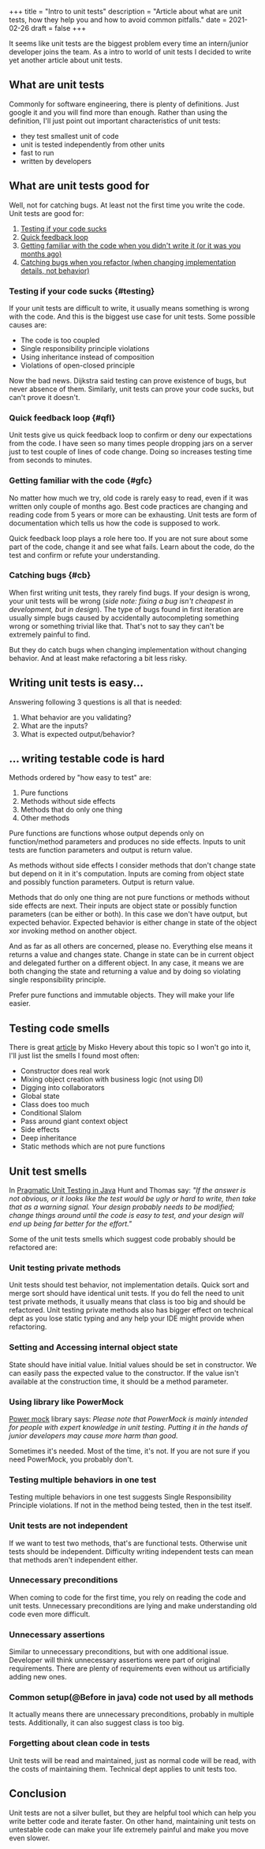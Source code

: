 +++
title = "Intro to unit tests"
description = "Article about what are unit tests, how they help you and how to avoid common pitfalls."
date = 2021-02-26
draft = false
+++

It seems like unit tests are the biggest problem every time an intern/junior developer joins the team. As a intro to world of unit tests I decided to write yet another article about unit tests.

## What are unit tests

Commonly for software engineering, there is plenty of definitions. Just google it and you will find more than enough. Rather than using the definition, I'll just point out important characteristics of unit tests:

* they test smallest unit of code
* unit is tested independently from other units
* fast to run
* written by developers

## What are unit tests good for

Well, not for catching bugs. At least not the first time you write the code. Unit tests are good for:

1. [Testing if your code sucks](#testing)
2. [Quick feedback loop](#qfl)
3. [Getting familiar with the code when you didn't write it (or it was you months ago)](#gfc)
4. [Catching bugs when you refactor (when changing implementation details, not behavior)](#cb)

### Testing if your code sucks {#testing}

If your unit tests are difficult to write, it usually means something is wrong with the code. And this is the biggest use case for unit tests.
Some possible causes are:
* The code is too coupled
* Single responsibility principle violations
* Using inheritance instead of composition
* Violations of open-closed principle

Now the bad news. Dijkstra said testing can prove existence of bugs, but never absence of them. Similarly, unit tests can prove your code sucks, but can't prove it doesn't.

### Quick feedback loop {#qfl}

Unit tests give us quick feedback loop to confirm or deny our expectations from the code. I have seen so many times people dropping jars on a server just to test couple of lines of code change. Doing so increases testing time from seconds to minutes.

### Getting familiar with the code {#gfc}

No matter how much we try, old code is rarely easy to read, even if it was written only couple of months ago. Best code practices are changing and reading code from 5 years or more can be exhausting. Unit tests are form of documentation which tells us how the code is supposed to work.

Quick feedback loop plays a role here too. If you are not sure about some part of the code, change it and see what fails. Learn about the code, do the test and confirm or refute your understanding.

### Catching bugs {#cb}

When first writing unit tests, they rarely find bugs. If your design is wrong, your unit tests will be wrong (_side note: fixing a bug isn't cheapest in development, but in design_). The type of bugs found in first iteration are usually simple bugs caused by accidentally autocompleting something wrong or something trivial like that. That's not to say they can't be extremely painful to find.

But they do catch bugs when changing implementation without changing behavior. And at least make refactoring a bit less risky.

## Writing unit tests is easy...

Answering following 3 questions is all that is needed:

1. What behavior are you validating?
2. What are the inputs?
3. What is expected output/behavior?

##  ... writing testable code is hard

Methods ordered by "how easy to test" are:

1. Pure functions
2. Methods without side effects
3. Methods that do only one thing
4. Other methods

Pure functions are functions whose output depends only on function/method parameters and produces no side effects. Inputs to unit tests are function parameters and output is return value.

As methods without side effects I consider methods that don't change state but depend on it in it's computation. Inputs are coming from object state and possibly function parameters. Output is return value.

Methods that do only one thing are not pure functions or methods without side effects are next. Their inputs are object state or possibly function parameters (can be either or both). In this case we don't have output, but expected behavior. Expected behavior is either change in state of the object xor invoking method on another object.

And as far as all others are concerned, please no. Everything else means it returns a value and changes state. Change in state can be in current object and delegated further on a different object. In any case, it means we are both changing the state and returning a value and by doing so violating single responsibility principle.

Prefer pure functions and immutable objects. They will make your life easier.

## Testing code smells

There is great [article](http://misko.hevery.com/attachments/Guide-Writing%20Testable%20Code.pdf) by Misko Hevery about this topic so I won't go into it, I'll just list the smells I found most often:

* Constructor does real work
* Mixing object creation with business logic (not using DI)
* Digging into collaborators
* Global state
* Class does too much
* Conditional Slalom
* Pass around giant context object
* Side effects
* Deep inheritance
* Static methods which are not pure functions

## Unit test smells
In [Pragmatic Unit Testing in Java](https://pragprog.com/book/utj/pragmatic-unit-testing-in-java-with-junit) Hunt and Thomas say:
_"If the answer is not obvious, or it looks like the test would be ugly or hard to write, then take that as a warning signal. Your design probably needs to be modified; change things around until the code is easy to test, and your design will end up being far better for the effort."_

Some of the unit tests smells which suggest code probably should be refactored are:

### Unit testing private methods

Unit tests should test behavior, not implementation details. Quick sort and merge sort should have identical unit tests. If you do fell the need to unit test private methods, it usually means that class is too big and should be refactored.
Unit testing private methods also has bigger effect on technical dept as you lose static typing and any help your IDE might provide when refactoring.

### Setting and Accessing internal object state

State should have initial value. Initial values should be set in constructor. We can easily pass the expected value to the constructor. If the value isn't available at the construction time, it should be a method parameter.

### Using library like PowerMock

[Power mock](https://github.com/powermock/powermock) library says: _Please note that PowerMock is mainly intended for people with expert knowledge in unit testing. Putting it in the hands of junior developers may cause more harm than good._

Sometimes it's needed. Most of the time, it's not. If you are not sure if you need PowerMock, you probably don't.

### Testing multiple behaviors in one test

Testing multiple behaviors in one test suggests Single Responsibility Principle violations. If not in the method being tested, then in the test itself.

### Unit tests are not independent

If we want to test two methods, that's are functional tests. Otherwise unit tests should be independent. Difficulty writing independent tests can mean that methods aren't independent either.

### Unnecessary preconditions

When coming to code for the first time, you rely on reading the code and unit tests. Unnecessary preconditions are lying and make understanding old code even more difficult.

### Unnecessary assertions

Similar to unnecessary preconditions, but with one additional issue. Developer will think unnecessary assertions were part of original requirements. There are plenty of requirements even without us artificially adding new ones.

### Common setup(@Before in java) code not used by all methods

It actually means there are unnecessary preconditions, probably in multiple tests. Additionally, it can also suggest class is too big.

### Forgetting about clean code in tests

Unit tests will be read and maintained, just as normal code will be read, with the costs of maintaining them. Technical dept applies to unit tests too.

## Conclusion

Unit tests are not a silver bullet, but they are helpful tool which can help you write better code and iterate faster. On other hand, maintaining unit tests on untestable code can make your life extremely painful and make you move even slower.
